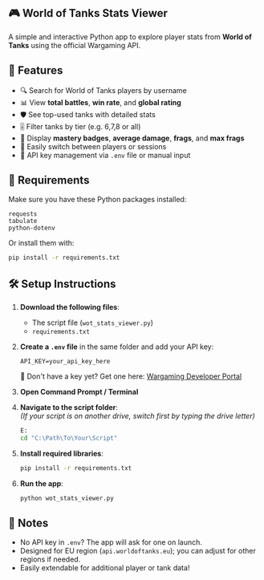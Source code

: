 ## 🎮 World of Tanks Stats Viewer

A simple and interactive Python app to explore player stats from **World of Tanks** using the official Wargaming API.

## 🎯 Features

- 🔍 Search for World of Tanks players by username  
- 📊 View **total battles**, **win rate**, and **global rating**  
- 🛡️ See top-used tanks with detailed stats  
- 🎚️ Filter tanks by tier (e.g. 6,7,8 or all)  
- 🏅 Display **mastery badges**, **average damage**, **frags**, and **max frags**  
- 🔄 Easily switch between players or sessions  
- 🔐 API key management via `.env` file or manual input

## 🧪 Requirements

Make sure you have these Python packages installed:

```
requests  
tabulate  
python-dotenv
```

Or install them with:

```bash
pip install -r requirements.txt
```

## 🛠️ Setup Instructions

1. **Download the following files**:
   - The script file (`wot_stats_viewer.py`)
   - `requirements.txt`

2. **Create a `.env` file** in the same folder and add your API key:

   ```env
   API_KEY=your_api_key_here
   ```

   🔑 Don't have a key yet? Get one here: [Wargaming Developer Portal](https://developers.wargaming.net/)

3. **Open Command Prompt / Terminal**

4. **Navigate to the script folder**:  
   *(If your script is on another drive, switch first by typing the drive letter)*
   
   ```bash
   E:
   cd "C:\Path\To\Your\Script"
   ```

6. **Install required libraries**:

   ```bash
   pip install -r requirements.txt
   ```

7. **Run the app**:

   ```bash
   python wot_stats_viewer.py
   ```

## 💬 Notes

- No API key in `.env`? The app will ask for one on launch.
- Designed for EU region (`api.worldoftanks.eu`); you can adjust for other regions if needed.
- Easily extendable for additional player or tank data! 
